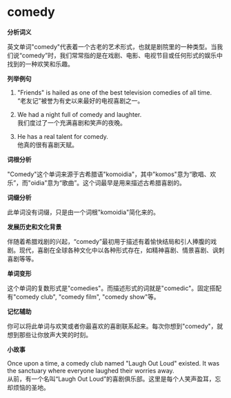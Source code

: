 # comedy

**分析词义**

  

英文单词"comedy"代表着一个古老的艺术形式，也就是剧院里的一种类型。当我们说“comedy”时，我们常常指的是在戏剧、电影、电视节目或任何形式的娱乐中找到的一种欢笑和乐趣。

  

**列举例句**

  

1.  "Friends" is hailed as one of the best television comedies of all time.  
    “老友记”被誉为有史以来最好的电视喜剧之一。
    
      
    
2.  We had a night full of comedy and laughter.  
    我们度过了一个充满喜剧和笑声的夜晚。
    
      
    
3.  He has a real talent for comedy.  
    他真的很有喜剧天赋。
    
      
    

  

**词根分析**

  

"Comedy"这个单词来源于古希腊语"komoidia"，其中"komos"意为“歌唱、欢乐”，而"oidia"意为“歌曲”。这个词最早是用来描述古希腊喜剧的。

  

**词缀分析**

  

此单词没有词缀，只是由一个词根"komoidia"简化来的。

  

**发展历史和文化背景**

  

伴随着希腊戏剧的兴起，“comedy”最初用于描述有着愉快结局和引人捧腹的戏剧。现代，喜剧在全球各种文化中以各种形式存在，如精神喜剧、情景喜剧、讽刺喜剧等等。

  

**单词变形**

  

这个单词的复数形式是"comedies"。而描述形式的词就是"comedic"。固定搭配有"comedy club", "comedy film", "comedy show"等。

  

**记忆辅助**

  

你可以将此单词与欢笑或者你最喜欢的喜剧联系起来。每次你想到"comedy"，就想到那些让你放声大笑的时刻。

  

**小故事**

  

Once upon a time, a comedy club named "Laugh Out Loud" existed. It was the sanctuary where everyone laughed their worries away.  
从前，有一个名叫“Laugh Out Loud”的喜剧俱乐部。这里是每个人笑声盈耳，忘却烦恼的圣地。

